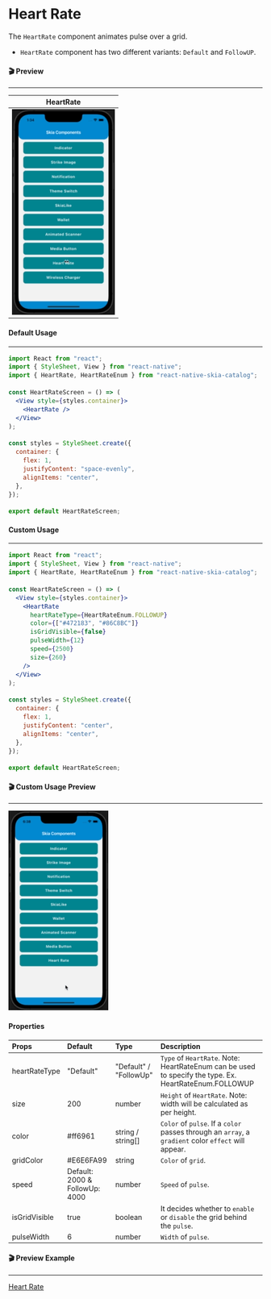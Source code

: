 # Heart Rate

The `HeartRate` component animates pulse over a grid.

- `HeartRate` component has two different variants: `Default` and `FollowUP`.

#### 🎬 Preview

---

|             HeartRate             |
| :-------------------------------: |
| ![alt tag](/assets/HeartRate.gif) |

#### Default Usage

---

```jsx
import React from "react";
import { StyleSheet, View } from "react-native";
import { HeartRate, HeartRateEnum } from "react-native-skia-catalog";

const HeartRateScreen = () => (
  <View style={styles.container}>
    <HeartRate />
  </View>
);

const styles = StyleSheet.create({
  container: {
    flex: 1,
    justifyContent: "space-evenly",
    alignItems: "center",
  },
});

export default HeartRateScreen;
```

#### Custom Usage

---

```jsx
import React from "react";
import { StyleSheet, View } from "react-native";
import { HeartRate, HeartRateEnum } from "react-native-skia-catalog";

const HeartRateScreen = () => (
  <View style={styles.container}>
    <HeartRate
      heartRateType={HeartRateEnum.FOLLOWUP}
      color={["#472183", "#86C8BC"]}
      isGridVisible={false}
      pulseWidth={12}
      speed={2500}
      size={260}
    />
  </View>
);

const styles = StyleSheet.create({
  container: {
    flex: 1,
    justifyContent: "center",
    alignItems: "center",
  },
});

export default HeartRateScreen;
```

#### 🎬 Custom Usage Preview

---

![alt tag](/assets/CustomHeartRate.gif)

#### Properties

| Props         | Default                        | Type                   | Description                                                                                            |
| :------------ | :----------------------------- | :--------------------- | :----------------------------------------------------------------------------------------------------- |
| heartRateType | "Default"                      | "Default" / "FollowUp" | `Type` of `HeartRate`. Note: HeartRateEnum can be used to specify the type. Ex. HeartRateEnum.FOLLOWUP |
| size          | 200                            | number                 | `Height` of `HeartRate`. Note: width will be calculated as per height.                                 |
| color         | #ff6961                        | string / string[]      | `Color` of `pulse`. If a `color` passes through an `array`, a `gradient` color `effect` will appear.   |
| gridColor     | #E6E6FA99                      | string                 | `Color` of `grid`.                                                                                     |
| speed         | Default: 2000 & FollowUp: 4000 | number                 | `Speed` of `pulse`.                                                                                    |
| isGridVisible | true                           | boolean                | It decides whether to `enable` or `disable` the grid behind the `pulse`.                               |
| pulseWidth    | 6                              | number                 | `Width` of `pulse`.                                                                                    |

#### 🎬 Preview Example

---

[Heart Rate](/example/src/modules/HeartRate/HeartRateScreen.tsx)
